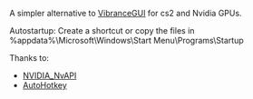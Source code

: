 A simpler alternative to [VibranceGUI](https://vibrancegui.com/) for cs2 and Nvidia GPUs.

Autostartup:
Create a shortcut or copy the files in %appdata%\Microsoft\Windows\Start Menu\Programs\Startup

Thanks to:
- [NVIDIA_NvAPI](https://github.com/jNizM/NVIDIA_NvAPI)
- [AutoHotkey](https://github.com/AutoHotkey/AutoHotkey)
